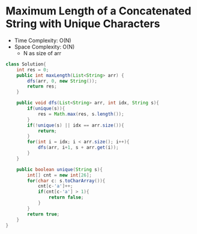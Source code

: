 # Maximum Length of a Concatenated String with Unique Characters

- Time Complexity: O(N)
- Space Complexity: O(N)
  - N as size of arr

```java
class Solution{
    int res = 0;
    public int maxLength(List<String> arr) {
        dfs(arr, 0, new String());
        return res;
    }

    public void dfs(List<String> arr, int idx, String s){
        if(unique(s)){
            res = Math.max(res, s.length());
        }
        if(!unique(s) || idx == arr.size()){
            return;
        }
        for(int i = idx; i < arr.size(); i++){
            dfs(arr, i+1, s + arr.get(i));
        }
    }

    public boolean unique(String s){
        int[] cnt = new int[26];
        for(char c: s.toCharArray()){
            cnt[c-'a']++;
            if(cnt[c-'a'] > 1){
                return false;
            }
        }
        return true;
    }
}
```
